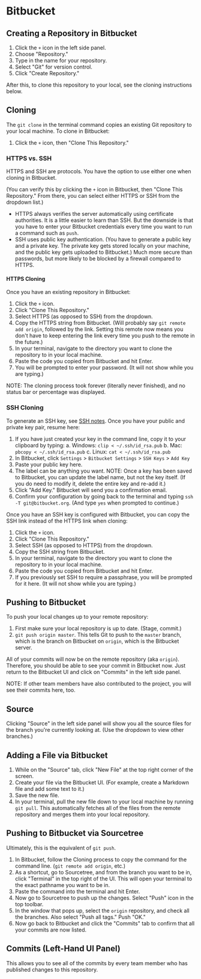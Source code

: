 # Bitbucket


## Creating a Repository in Bitbucket

1. Click the `+` icon in the left side panel.
2. Choose "Repository."
3. Type in the name for your repository.
4. Select "Git" for version control.
5. Click "Create Repository."

After this, to clone this repository to your local, see the cloning instructions below.


## Cloning

The `git clone` in the terminal command copies an existing Git repository to your local machine.  To clone in Bitbucket:

1. Click the `+` icon, then "Clone This Repository."


### HTTPS vs. SSH

HTTPS and SSH are protocols.  You have the option to use either one when cloning in Bitbucket.

(You can verify this by clicking the `+` icon in Bitbucket, then "Clone This Repository."  From there, you can select either HTTPS or SSH from the dropdown list.)

- HTTPS always verifies the server automatically using certificate authorities.  It is a little easier to learn than SSH.  But the downside is that you have to enter your Bitbucket credentials every time you want to run a command such as `push`.
- SSH uses public key authentication.  (You have to generate a public key and a private key.  The private key gets stored locally on your machine, and the public key gets uploaded to Bitbucket.)  Much more secure than passwords, but more likely to be blocked by a firewall compared to HTTPS.


#### HTTPS Cloning

Once you have an existing repository in Bitbucket:

1. Click the `+` icon.
2. Click "Clone This Repository."
3. Select HTTPS (as opposed to SSH) from the dropdown.
4. Copy the HTTPS string from Bitbucket.  (Will probably say `git remote add origin`, followed by the link.  Setting this remote now means you don't have to keep entering the link every time you push to the remote in the future.)
5. In your terminal, navigate to the directory you want to clone the repository to in your local machine.
6. Paste the code you copied from Bitbucket and hit Enter.
7. You will be prompted to enter your password.  (It will not show while you are typing.)

NOTE: The cloning process took forever (literally never finished), and no status bar or percentage was displayed.


### SSH Cloning

To generate an SSH key, see [SSH notes](https://github.com/toddcf/code-snippets/blob/master/ssh/ssh.md).  Once you have your public and private key pair, resume here:

1. If you have just created your key in the command line, copy it to your clipboard by typing:
  a. Windows: `clip < ~/.ssh/id_rsa.pub`
  b. Mac: `pbcopy < ~/.ssh/id_rsa.pub`
  c. Linux: `cat < ~/.ssh/id_rsa.pub`
2. In Bitbucket, click `Settings` > `Bitbucket Settings` > `SSH Keys` > `Add Key`
3. Paste your public key here.
4. The label can be anything you want.  NOTE: Once a key has been saved to Bitbucket, you can update the label name, but not the key itself.  (If you do need to modify it, delete the entire key and re-add it.)
5. Click "Add Key."  Bitbucket will send you a confirmation email.
6. Confirm your configuration by going back to the terminal and typing `ssh -T git@bitbucket.org`.  (And type `yes` when prompted to continue.)

Once you have an SSH key is configured with Bitbucket, you can copy the SSH link instead of the HTTPS link when cloning:

1. Click the `+` icon.
2. Click "Clone This Repository."
3. Select SSH (as opposed to HTTPS) from the dropdown.
4. Copy the SSH string from Bitbucket.
5. In your terminal, navigate to the directory you want to clone the repository to in your local machine.
6. Paste the code you copied from Bitbucket and hit Enter.
7. If you previously set SSH to require a passphrase, you will be prompted for it here.  (It will not show while you are typing.)


## Pushing to Bitbucket

To push your local changes up to your remote repository:

1. First make sure your local repository is up to date.  (Stage, commit.)
2. `git push origin master`.  This tells Git to push to the `master` branch, which is the branch on Bitbucket on `origin`, which is the Bitbucket server.

All of your commits will now be on the remote repository (aka `origin`).  Therefore, you should be able to see your commit in Bitbucket now.  Just return to the Bitbucket UI and click on "Commits" in the left side panel.

NOTE: If other team members have also contributed to the project, you will see their commits here, too.


## Source

Clicking "Source" in the left side panel will show you all the source files for the branch you're currently looking at.  (Use the dropdown to view other branches.)


## Adding a File via Bitbucket

1. While on the "Source" tab, click "New File" at the top right corner of the screen.
2. Create your file via the Bitbucket UI.  (For example, create a Markdown file and add some text to it.)
3. Save the new file.
4. In your terminal, pull the new file down to your local machine by running `git pull`.  This automatically fetches all of the files from the remote repository and merges them into your local repository.


## Pushing to Bitbucket via Sourcetree

<!-- See [Sourcetree notes](https://github.com/toddcf/code-snippets/blob/master/sourcetree/sourcetree.md). -->

Ultimately, this is the equivalent of `git push`.

1. In Bitbucket, follow the Cloning process to copy the command for the command line.  (`git remote add origin`, etc.)
2. As a shortcut, go to Sourcetree, and from the branch you want to be in, click "Terminal" in the top right of the UI.  This will open your terminal to the exact pathname you want to be in.
3. Paste the command into the terminal and hit Enter.
4. Now go to Sourcetree to push up the changes.  Select "Push" icon in the top toolbar.
5. In the window that pops up, select the `origin` repository, and check all the branches.  Also select "Push all tags."  Push "OK."
6. Now go back to Bitbucket and click the "Commits" tab to confirm that all your commits are now listed.


## Commits (Left-Hand UI Panel)

This allows you to see all of the commits by every team member who has published changes to this repository.